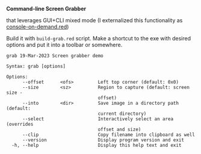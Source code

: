 **Command-line Screen Grabber**

that leverages GUI+CLI mixed mode (I externalized this functionality as [console-on-demand.red](console-on-demand.red))

Build it with `build-grab.red` script. Make a shortcut to the exe with desired options and put it into a toolbar or somewhere.

```
grab 19-Mar-2023 Screen grabber demo

Syntax: grab [options]

Options:
      --offset      <ofs>         Left top corner (default: 0x0)
      --size        <sz>          Region to capture (default: screen size -
                                  offset)
      --into        <dir>         Save image in a directory path (default:
                                  current directory)
      --select                    Interactively select an area (overrides
                                  offset and size)
      --clip                      Copy filename into clipboard as well
      --version                   Display program version and exit
  -h, --help                      Display this help text and exit
```
